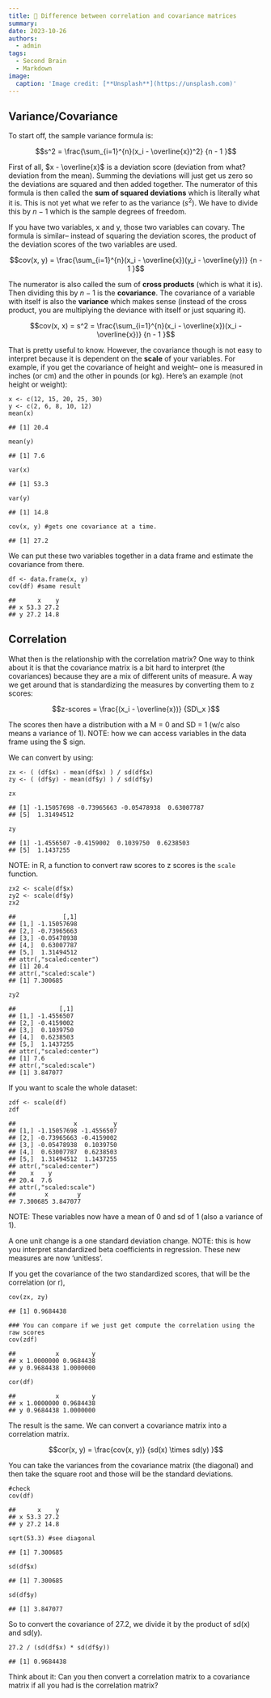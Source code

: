 ```yaml
---
title: 🧠 Difference between correlation and covariance matrices
summary: 
date: 2023-10-26
authors:
  - admin
tags:
  - Second Brain
  - Markdown
image:
  caption: 'Image credit: [**Unsplash**](https://unsplash.com)'
---
```


## Variance/Covariance

To start off, the sample variance formula is:

$$s^2 = \frac{\sum_{i=1}^{n}(x_i - \overline{x})^2} {n - 1 }$$

First of all, $x - \overline{x}$ is a deviation score (deviation from
what? deviation from the mean). Summing the deviations will just get us
zero so the deviations are squared and then added together. The
numerator of this formula is then called the **sum of squared
deviations** which is literally what it is. This is not yet what we
refer to as the variance (*s*<sup>2</sup>). We have to divide this by
*n* − 1 which is the sample degrees of freedom.

If you have two variables, x and y, those two variables can covary. The
formula is similar– instead of squaring the deviation scores, the
product of the deviation scores of the two variables are used.

$$cov(x, y) = \frac{\sum_{i=1}^{n}(x_i - \overline{x})(y_i - \overline{y})} {n - 1 }$$

The numerator is also called the sum of **cross products** (which is
what it is). Then dividing this by *n* − 1 is the **covariance**. The
covariance of a variable with itself is also the **variance** which
makes sense (instead of the cross product, you are multiplying the
deviance with itself or just squaring it).

$$cov(x, x) = s^2 = \frac{\sum_{i=1}^{n}(x_i - \overline{x})(x_i - \overline{x})} {n - 1 }$$

That is pretty useful to know. However, the covariance though is not
easy to interpret because it is dependent on the **scale** of your
variables. For example, if you get the covariance of height and weight–
one is measured in inches (or cm) and the other in pounds (or kg).
Here’s an example (not height or weight):

    x <- c(12, 15, 20, 25, 30)
    y <- c(2, 6, 8, 10, 12)
    mean(x)

    ## [1] 20.4

    mean(y)

    ## [1] 7.6

    var(x)

    ## [1] 53.3

    var(y)

    ## [1] 14.8

    cov(x, y) #gets one covariance at a time. 

    ## [1] 27.2

We can put these two variables together in a data frame and estimate the
covariance from there.

    df <- data.frame(x, y)
    cov(df) #same result

    ##      x    y
    ## x 53.3 27.2
    ## y 27.2 14.8

## Correlation

What then is the relationship with the correlation matrix? One way to
think about it is that the covariance matrix is a bit hard to interpret
(the covariances) because they are a mix of different units of measure.
A way we get around that is standardizing the measures by converting
them to z scores:

$$z-scores = \frac{(x_i - \overline{x})} {SD\_x  }$$

The scores then have a distribution with a M = 0 and SD = 1 (w/c also
means a variance of 1). NOTE: how we can access variables in the data
frame using the $ sign.

We can convert by using:

    zx <- ( (df$x) - mean(df$x) ) / sd(df$x)
    zy <- ( (df$y) - mean(df$y) ) / sd(df$y)

    zx

    ## [1] -1.15057698 -0.73965663 -0.05478938  0.63007787
    ## [5]  1.31494512

    zy

    ## [1] -1.4556507 -0.4159002  0.1039750  0.6238503
    ## [5]  1.1437255

NOTE: in R, a function to convert raw scores to z scores is the `scale`
function.

    zx2 <- scale(df$x)
    zy2 <- scale(df$y)
    zx2

    ##             [,1]
    ## [1,] -1.15057698
    ## [2,] -0.73965663
    ## [3,] -0.05478938
    ## [4,]  0.63007787
    ## [5,]  1.31494512
    ## attr(,"scaled:center")
    ## [1] 20.4
    ## attr(,"scaled:scale")
    ## [1] 7.300685

    zy2

    ##            [,1]
    ## [1,] -1.4556507
    ## [2,] -0.4159002
    ## [3,]  0.1039750
    ## [4,]  0.6238503
    ## [5,]  1.1437255
    ## attr(,"scaled:center")
    ## [1] 7.6
    ## attr(,"scaled:scale")
    ## [1] 3.847077

If you want to scale the whole dataset:

    zdf <- scale(df)
    zdf

    ##                x          y
    ## [1,] -1.15057698 -1.4556507
    ## [2,] -0.73965663 -0.4159002
    ## [3,] -0.05478938  0.1039750
    ## [4,]  0.63007787  0.6238503
    ## [5,]  1.31494512  1.1437255
    ## attr(,"scaled:center")
    ##    x    y 
    ## 20.4  7.6 
    ## attr(,"scaled:scale")
    ##        x        y 
    ## 7.300685 3.847077

NOTE: These variables now have a mean of 0 and sd of 1 (also a variance
of 1).

A one unit change is a one standard deviation change. NOTE: this is how
you interpret standardized beta coefficients in regression. These new
measures are now ‘unitless’.

If you get the covariance of the two standardized scores, that will be
the correlation (or r),

    cov(zx, zy)

    ## [1] 0.9684438

    ### You can compare if we just get compute the correlation using the raw scores
    cov(zdf)

    ##           x         y
    ## x 1.0000000 0.9684438
    ## y 0.9684438 1.0000000

    cor(df)

    ##           x         y
    ## x 1.0000000 0.9684438
    ## y 0.9684438 1.0000000

The result is the same. We can convert a covariance matrix into a
correlation matrix.

$$cor(x, y) = \frac{cov(x, y)} {sd(x) \times sd(y) }$$

You can take the variances from the covariance matrix (the diagonal) and
then take the square root and those will be the standard deviations.

    #check
    cov(df)

    ##      x    y
    ## x 53.3 27.2
    ## y 27.2 14.8

    sqrt(53.3) #see diagonal

    ## [1] 7.300685

    sd(df$x)

    ## [1] 7.300685

    sd(df$y)

    ## [1] 3.847077

So to convert the covariance of 27.2, we divide it by the product of
sd(x) and sd(y).

    27.2 / (sd(df$x) * sd(df$y))

    ## [1] 0.9684438

Think about it: Can you then convert a correlation matrix to a
covariance matrix if all you had is the correlation matrix?
